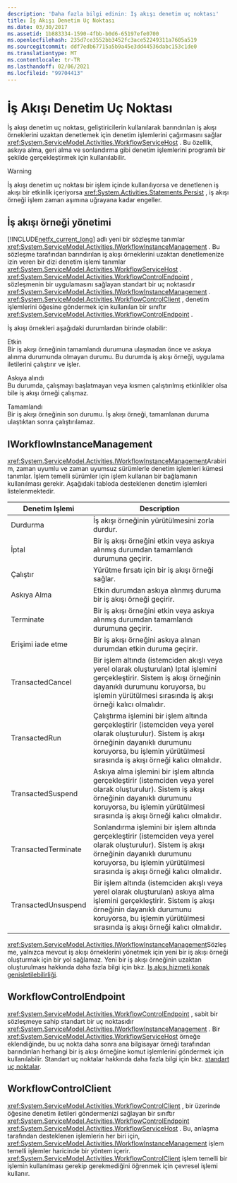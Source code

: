 ```yaml
---
description: 'Daha fazla bilgi edinin: Iş akışı denetim uç noktası'
title: İş Akışı Denetim Uç Noktası
ms.date: 03/30/2017
ms.assetid: 1b883334-1590-4fbb-b0d6-65197efe0700
ms.openlocfilehash: 235d7ce3552bb3452fc3ace52249311a7605a519
ms.sourcegitcommit: ddf7edb67715a5b9a45e3dd44536dabc153c1de0
ms.translationtype: MT
ms.contentlocale: tr-TR
ms.lasthandoff: 02/06/2021
ms.locfileid: "99704413"
---
```

# <a name="workflow-control-endpoint"></a>İş Akışı Denetim Uç Noktası

İş akışı denetim uç noktası, geliştiricilerin kullanılarak barındırılan iş akışı örneklerini uzaktan denetlemek için denetim işlemlerini çağırmasını sağlar <xref:System.ServiceModel.Activities.WorkflowServiceHost> . Bu özellik, askıya alma, geri alma ve sonlandırma gibi denetim işlemlerini programlı bir şekilde gerçekleştirmek için kullanılabilir.  
  
> [!WARNING]
> İş akışı denetim uç noktası bir işlem içinde kullanılıyorsa ve denetlenen iş akışı bir etkinlik içeriyorsa <xref:System.Activities.Statements.Persist> , iş akışı örneği işlem zaman aşımına uğrayana kadar engeller.  
  
## <a name="workflow-instance-management"></a>İş akışı örneği yönetimi  

 [!INCLUDE[netfx_current_long](../../../../includes/netfx-current-long-md.md)] adlı yeni bir sözleşme tanımlar <xref:System.ServiceModel.Activities.IWorkflowInstanceManagement> . Bu sözleşme tarafından barındırılan iş akışı örneklerini uzaktan denetlemenize izin veren bir dizi denetim işlemi tanımlar <xref:System.ServiceModel.Activities.WorkflowServiceHost> . <xref:System.ServiceModel.Activities.WorkflowControlEndpoint> , sözleşmenin bir uygulamasını sağlayan standart bir uç noktasıdır <xref:System.ServiceModel.Activities.IWorkflowInstanceManagement> . <xref:System.ServiceModel.Activities.WorkflowControlClient> , denetim işlemlerini öğesine göndermek için kullanılan bir sınıftır <xref:System.ServiceModel.Activities.WorkflowControlEndpoint> .  
  
 İş akışı örnekleri aşağıdaki durumlardan birinde olabilir:  
  
 Etkin  
 Bir iş akışı örneğinin tamamlandı durumuna ulaşmadan önce ve askıya alınma durumunda olmayan durumu. Bu durumda iş akışı örneği, uygulama iletilerini çalıştırır ve işler.  
  
 Askıya alındı  
 Bu durumda, çalışmayı başlatmayan veya kısmen çalıştırılmış etkinlikler olsa bile iş akışı örneği çalışmaz.  
  
 Tamamlandı  
 Bir iş akışı örneğinin son durumu. İş akışı örneği, tamamlanan duruma ulaştıktan sonra çalıştırılamaz.  
  
## <a name="iworkflowinstancemanagement"></a>IWorkflowInstanceManagement  

 <xref:System.ServiceModel.Activities.IWorkflowInstanceManagement>Arabirim, zaman uyumlu ve zaman uyumsuz sürümlerle denetim işlemleri kümesi tanımlar. İşlem temelli sürümler için işlem kullanan bir bağlamanın kullanılması gerekir. Aşağıdaki tabloda desteklenen denetim işlemleri listelenmektedir.  
  
|Denetim Işlemi|Description|  
|-----------------------|-----------------|  
|Durdurma|İş akışı örneğinin yürütülmesini zorla durdur.|  
|İptal|Bir iş akışı örneğini etkin veya askıya alınmış durumdan tamamlandı durumuna geçirir.|  
|Çalıştır|Yürütme fırsatı için bir iş akışı örneği sağlar.|  
|Askıya Alma|Etkin durumdan askıya alınmış duruma bir iş akışı örneği geçirir.|  
|Terminate|Bir iş akışı örneğini etkin veya askıya alınmış durumdan tamamlandı durumuna geçirir.|  
|Erişimi iade etme|Bir iş akışı örneğini askıya alınan durumdan etkin duruma geçirir.|  
|TransactedCancel|Bir işlem altında (istemciden akışlı veya yerel olarak oluşturulan) Iptal işlemini gerçekleştirir. Sistem iş akışı örneğinin dayanıklı durumunu koruyorsa, bu işlemin yürütülmesi sırasında iş akışı örneği kalıcı olmalıdır.|  
|TransactedRun|Çalıştırma işlemini bir işlem altında gerçekleştirir (istemciden veya yerel olarak oluşturulur). Sistem iş akışı örneğinin dayanıklı durumunu koruyorsa, bu işlemin yürütülmesi sırasında iş akışı örneği kalıcı olmalıdır.|  
|TransactedSuspend|Askıya alma işlemini bir işlem altında gerçekleştirir (istemciden veya yerel olarak oluşturulur). Sistem iş akışı örneğinin dayanıklı durumunu koruyorsa, bu işlemin yürütülmesi sırasında iş akışı örneği kalıcı olmalıdır.|  
|TransactedTerminate|Sonlandırma işlemini bir işlem altında gerçekleştirir (istemciden veya yerel olarak oluşturulur). Sistem iş akışı örneğinin dayanıklı durumunu koruyorsa, bu işlemin yürütülmesi sırasında iş akışı örneği kalıcı olmalıdır.|  
|TransactedUnsuspend|Bir işlem altında (istemciden akışlı veya yerel olarak oluşturulan) askıya alma işlemini gerçekleştirir. Sistem iş akışı örneğinin dayanıklı durumunu koruyorsa, bu işlemin yürütülmesi sırasında iş akışı örneği kalıcı olmalıdır.|  
  
 <xref:System.ServiceModel.Activities.IWorkflowInstanceManagement>Sözleşme, yalnızca mevcut iş akışı örneklerini yönetmek için yeni bir iş akışı örneği oluşturmak için bir yol sağlamaz. Yeni bir iş akışı örneğinin uzaktan oluşturulması hakkında daha fazla bilgi için bkz. [Iş akışı hizmeti konak genişletilebilirliği](workflow-service-host-extensibility.md).  
  
## <a name="workflowcontrolendpoint"></a>WorkflowControlEndpoint  

 <xref:System.ServiceModel.Activities.WorkflowControlEndpoint> , sabit bir sözleşmeye sahip standart bir uç noktasıdır <xref:System.ServiceModel.Activities.IWorkflowInstanceManagement> . Bir <xref:System.ServiceModel.Activities.WorkflowServiceHost> örneğe eklendiğinde, bu uç nokta daha sonra ana bilgisayar örneği tarafından barındırılan herhangi bir iş akışı örneğine komut işlemlerini göndermek için kullanılabilir. Standart uç noktalar hakkında daha fazla bilgi için bkz. [standart uç noktalar](standard-endpoints.md).  
  
## <a name="workflowcontrolclient"></a>WorkflowControlClient  

 <xref:System.ServiceModel.Activities.WorkflowControlClient> , bir üzerinde öğesine denetim iletileri göndermenizi sağlayan bir sınıftır <xref:System.ServiceModel.Activities.WorkflowControlEndpoint> <xref:System.ServiceModel.Activities.WorkflowServiceHost> . Bu, anlaşma tarafından desteklenen işlemlerin her biri için, <xref:System.ServiceModel.Activities.IWorkflowInstanceManagement> işlem temelli işlemler haricinde bir yöntem içerir. <xref:System.ServiceModel.Activities.WorkflowControlClient> işlem temelli bir işlemin kullanılması gerekip gerekmediğini öğrenmek için çevresel işlemi kullanır.
